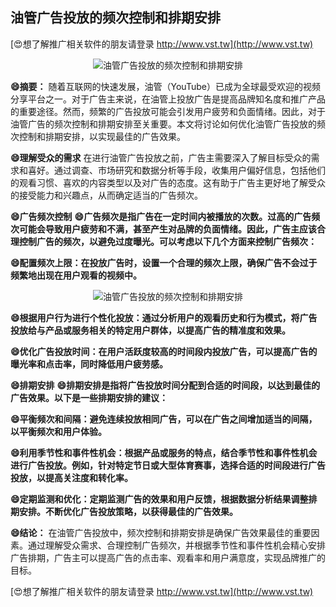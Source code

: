 ## **油管广告投放的频次控制和排期安排**

[😍想了解推广相关软件的朋友请登录 http://www.vst.tw](http://www.vst.tw)

 <center><img src="https://vst.tw/MP4/tuiguang/png/4.png" alt="油管广告投放的频次控制和排期安排"></center>

**😄摘要：**
随着互联网的快速发展，油管（YouTube）已成为全球最受欢迎的视频分享平台之一。对于广告主来说，在油管上投放广告是提高品牌知名度和推广产品的重要途径。然而，频繁的广告投放可能会引发用户疲劳和负面情绪。因此，对于油管广告的频次控制和排期安排至关重要。本文将讨论如何优化油管广告投放的频次控制和排期安排，以实现最佳的广告效果。

**😄理解受众的需求**
在进行油管广告投放之前，广告主需要深入了解目标受众的需求和喜好。通过调查、市场研究和数据分析等手段，收集用户偏好信息，包括他们的观看习惯、喜欢的内容类型以及对广告的态度。这有助于广告主更好地了解受众的接受能力和兴趣点，从而确定适当的广告频次。

**😄广告频次控制**
**😄广告频次是指广告在一定时间内被播放的次数。过高的广告频次可能会导致用户疲劳和不满，甚至产生对品牌的负面情绪。因此，广告主应该合理控制广告的频次，以避免过度曝光。可以考虑以下几个方面来控制广告频次：**

**😄配置频次上限：在投放广告时，设置一个合理的频次上限，确保广告不会过于频繁地出现在用户观看的视频中。**

 <center><img src="https://vst.tw/MP4/tuiguang/png/6.png" alt="油管广告投放的频次控制和排期安排"></center>

**😄根据用户行为进行个性化投放：通过分析用户的观看历史和行为模式，将广告投放给与产品或服务相关的特定用户群体，以提高广告的精准度和效果。**

**😄优化广告投放时间：在用户活跃度较高的时间段内投放广告，可以提高广告的曝光率和点击率，同时降低用户疲劳感。**

**😄排期安排**
**😄排期安排是指将广告投放时间分配到合适的时间段，以达到最佳的广告效果。以下是一些排期安排的建议：**

**😄平衡频次和间隔：避免连续投放相同广告，可以在广告之间增加适当的间隔，以平衡频次和用户体验。**

**😄利用季节性和事件性机会：根据产品或服务的特点，结合季节性和事件性机会进行广告投放。例如，针对特定节日或大型体育赛事，选择合适的时间段进行广告投放，以提高关注度和转化率。**

**😄定期监测和优化：定期监测广告的效果和用户反馈，根据数据分析结果调整排期安排。不断优化广告投放策略，以获得最佳的广告效果。**

**😄结论：**
在油管广告投放中，频次控制和排期安排是确保广告效果最佳的重要因素。通过理解受众需求、合理控制广告频次，并根据季节性和事件性机会精心安排广告排期，广告主可以提高广告的点击率、观看率和用户满意度，实现品牌推广的目标。

[😍想了解推广相关软件的朋友请登录 http://www.vst.tw](http://www.vst.tw)



